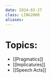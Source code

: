```yaml
---
date: 2024-03-27
class: LING2000
aliases:
---
```

# Topics:
- [[Pragmatics]]
- [[Implicatures]]
- [[Speech Acts]]


 